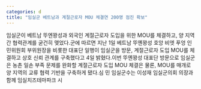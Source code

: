 ```yaml
---
categories: d
title: "임실군 베트남과 계절근로자 MOU 체결연 200명 점진 확보"
---
```

임실군이 베트남 뚜엔꽝성과 외국인 계절근로자 도입을 위한 MOU를 체결하고, 양 지역 간 협력관계를 굳건히 맺었다.군에 따르면 지난 1일 베트남 뚜옌꽝성 호앙 비엣 푸엉 인민위원회 부위원장을 비롯한 대표단 일행이 임실군을 방문, 계절근로자 도입 MOU를 체결하고 상호 신뢰 관계를 구축했다고 4일 밝혔다.이번 뚜옌꽝성 대표단 방문으로 임실군은 농촌 일손 부족 문제를 완화할 계절근로자 도입 MOU 체결은 물론, MOU를 매개로 양 지역의 교류 협력 기반을 구축하게 됐다.심 민 임실군수는 이성재 임실군의회 의장과 함께 임실치즈테마파크 시